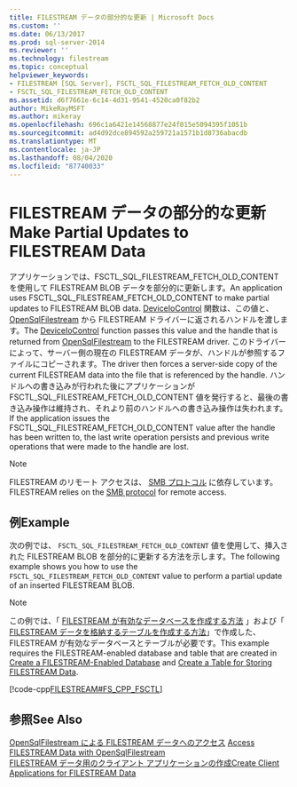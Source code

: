 ```yaml
---
title: FILESTREAM データの部分的な更新 | Microsoft Docs
ms.custom: ''
ms.date: 06/13/2017
ms.prod: sql-server-2014
ms.reviewer: ''
ms.technology: filestream
ms.topic: conceptual
helpviewer_keywords:
- FILESTREAM [SQL Server], FSCTL_SQL_FILESTREAM_FETCH_OLD_CONTENT
- FSCTL_SQL_FILESTREAM_FETCH_OLD_CONTENT
ms.assetid: d6f7661e-6c14-4d31-9541-4520ca0f82b2
author: MikeRayMSFT
ms.author: mikeray
ms.openlocfilehash: 696c1a6421e14568877e24f015e5094395f1051b
ms.sourcegitcommit: ad4d92dce894592a259721a1571b1d8736abacdb
ms.translationtype: MT
ms.contentlocale: ja-JP
ms.lasthandoff: 08/04/2020
ms.locfileid: "87740033"
---
```

# <a name="make-partial-updates-to-filestream-data"></a><span data-ttu-id="60989-102">FILESTREAM データの部分的な更新</span><span class="sxs-lookup"><span data-stu-id="60989-102">Make Partial Updates to FILESTREAM Data</span></span>
  <span data-ttu-id="60989-103">アプリケーションでは、FSCTL_SQL_FILESTREAM_FETCH_OLD_CONTENT を使用して FILESTREAM BLOB データを部分的に更新します。</span><span class="sxs-lookup"><span data-stu-id="60989-103">An application uses FSCTL_SQL_FILESTREAM_FETCH_OLD_CONTENT to make partial updates to FILESTREAM BLOB data.</span></span> <span data-ttu-id="60989-104">[DeviceIoControl](https://go.microsoft.com/fwlink/?LinkId=105527) 関数は、この値と、 [OpenSqlFilestream](access-filestream-data-with-opensqlfilestream.md) から FILESTREAM ドライバーに返されるハンドルを渡します。</span><span class="sxs-lookup"><span data-stu-id="60989-104">The [DeviceIoControl](https://go.microsoft.com/fwlink/?LinkId=105527) function passes this value and the handle that is returned from [OpenSqlFilestream](access-filestream-data-with-opensqlfilestream.md) to the FILESTREAM driver.</span></span> <span data-ttu-id="60989-105">このドライバーによって、サーバー側の現在の FILESTREAM データが、ハンドルが参照するファイルにコピーされます。</span><span class="sxs-lookup"><span data-stu-id="60989-105">The driver then forces a server-side copy of the current FILESTREAM data into the file that is referenced by the handle.</span></span> <span data-ttu-id="60989-106">ハンドルへの書き込みが行われた後にアプリケーションが FSCTL_SQL_FILESTREAM_FETCH_OLD_CONTENT 値を発行すると、最後の書き込み操作は維持され、それより前のハンドルへの書き込み操作は失われます。</span><span class="sxs-lookup"><span data-stu-id="60989-106">If the application issues the FSCTL_SQL_FILESTREAM_FETCH_OLD_CONTENT value after the handle has been written to, the last write operation persists and previous write operations that were made to the handle are lost.</span></span>  
  
> [!NOTE]  
>  <span data-ttu-id="60989-107">FILESTREAM のリモート アクセスは、 [SMB プロトコル](https://go.microsoft.com/fwlink/?LinkId=112454) に依存しています。</span><span class="sxs-lookup"><span data-stu-id="60989-107">FILESTREAM relies on the [SMB protocol](https://go.microsoft.com/fwlink/?LinkId=112454) for remote access.</span></span>  
  
## <a name="example"></a><span data-ttu-id="60989-108">例</span><span class="sxs-lookup"><span data-stu-id="60989-108">Example</span></span>  
 <span data-ttu-id="60989-109">次の例では、 `FSCTL_SQL_FILESTREAM_FETCH_OLD_CONTENT` 値を使用して、挿入された FILESTREAM BLOB を部分的に更新する方法を示します。</span><span class="sxs-lookup"><span data-stu-id="60989-109">The following example shows you how to use the `FSCTL_SQL_FILESTREAM_FETCH_OLD_CONTENT` value to perform a partial update of an inserted FILESTREAM BLOB.</span></span>  
  
> [!NOTE]  
>  <span data-ttu-id="60989-110">この例では、「 [FILESTREAM が有効なデータベースを作成する方法](create-a-filestream-enabled-database.md) 」および「 [FILESTREAM データを格納するテーブルを作成する方法](create-a-table-for-storing-filestream-data.md)」で作成した、FILESTREAM が有効なデータベースとテーブルが必要です。</span><span class="sxs-lookup"><span data-stu-id="60989-110">This example requires the FILESTREAM-enabled database and table that are created in [Create a FILESTREAM-Enabled Database](create-a-filestream-enabled-database.md) and [Create a Table for Storing FILESTREAM Data](create-a-table-for-storing-filestream-data.md).</span></span>  
  
 [!code-cpp[FILESTREAM#FS_CPP_FSCTL](../../snippets/tsql/SQL15/tsql/filestream/cpp/filestream.cpp#fs_cpp_fsctl)]  
  
## <a name="see-also"></a><span data-ttu-id="60989-111">参照</span><span class="sxs-lookup"><span data-stu-id="60989-111">See Also</span></span>  
 <span data-ttu-id="60989-112">[OpenSqlFilestream による FILESTREAM データへのアクセス](access-filestream-data-with-opensqlfilestream.md) </span><span class="sxs-lookup"><span data-stu-id="60989-112">[Access FILESTREAM Data with OpenSqlFilestream](access-filestream-data-with-opensqlfilestream.md) </span></span>  
 [<span data-ttu-id="60989-113">FILESTREAM データ用のクライアント アプリケーションの作成</span><span class="sxs-lookup"><span data-stu-id="60989-113">Create Client Applications for FILESTREAM Data</span></span>](create-client-applications-for-filestream-data.md)  
  
  
